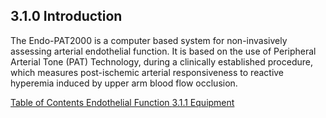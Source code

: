 ## 3.1.0 Introduction

The Endo-PAT2000 is a computer based system for non-invasively assessing arterial
endothelial function. It is based on the use of Peripheral Arterial Tone (PAT) Technology, during
a clinically established procedure, which measures post-ischemic arterial responsiveness to
reactive hyperemia induced by upper arm blood flow occlusion.


<div class="center">
<div class="btn-group">
  <a href=":pages_path:/manuals/endothelial-function/3-00-endothelial-function-toc" class="btn btn-default">
    <span class="glyphicon glyphicon-chevron-left"></span>
    Table of Contents
  </a>

  <a href=":pages_path:/manuals/endothelial-function" class="btn btn-default">
    <span class="glyphicon glyphicon-chevron-up"></span>
    Endothelial Function
  </a>

  <a href=":pages_path:/manuals/endothelial-function/3-01-01-equipment.md" class="btn btn-success">
    3.1.1 Equipment
    <span class="glyphicon glyphicon-chevron-right"></span>
  </a>
</div>
</div>